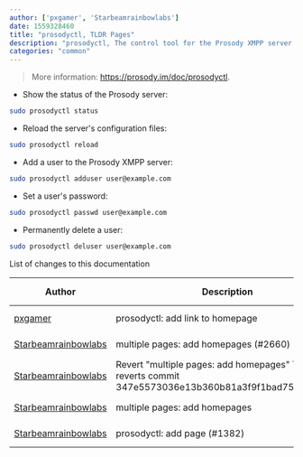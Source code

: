 ```yaml
---
author: ['pxgamer', 'Starbeamrainbowlabs']
date: 1559328460
title: "prosodyctl, TLDR Pages"
description: "prosodyctl, The control tool for the Prosody XMPP server."
categories: "common"
---
```

> More information: <https://prosody.im/doc/prosodyctl>.

- Show the status of the Prosody server:

```bash
sudo prosodyctl status
```

- Reload the server's configuration files:

```bash
sudo prosodyctl reload
```

- Add a user to the Prosody XMPP server:

```bash
sudo prosodyctl adduser user@example.com
```

- Set a user's password:

```bash
sudo prosodyctl passwd user@example.com
```

- Permanently delete a user:

```bash
sudo prosodyctl deluser user@example.com
```
List of changes to this documentation


Author | Description | ISO 8601 Date | GitHub link
------|-----|-----|-----
[pxgamer](mailto:owzie123@gmail.com) | prosodyctl: add link to homepage | 2019-05-31T20:47:40 | [05c335f62415](https://github.com/tldr-pages/tldr/commit/05c335f62415d1ad52b786864471dae5a32ab9a8)
[Starbeamrainbowlabs](mailto:sbrl@starbeamrainbowlabs.com) | multiple pages: add homepages (#2660) | 2019-01-30T12:19:23 | [a19866e88add](https://github.com/tldr-pages/tldr/commit/a19866e88addb239484637579b17e7c6ea9b53aa)
[Starbeamrainbowlabs](mailto:sbrl@starbeamrainbowlabs.com) | Revert "multiple pages: add homepages" This reverts commit 347e5573036e13b360b81a3f9f1bad75cf2c2b03. | 2018-12-20T00:33:18 | [45ec3033c04f](https://github.com/tldr-pages/tldr/commit/45ec3033c04fbc67b97fa4d21e2b409b1f14a667)
[Starbeamrainbowlabs](mailto:sbrl@starbeamrainbowlabs.com) | multiple pages: add homepages | 2018-12-20T00:29:00 | [347e5573036e](https://github.com/tldr-pages/tldr/commit/347e5573036e13b360b81a3f9f1bad75cf2c2b03)
[Starbeamrainbowlabs](mailto:sbrl@starbeamrainbowlabs.com) | prosodyctl: add page (#1382) | 2017-05-19T10:03:25 | [ca3ee12c17d6](https://github.com/tldr-pages/tldr/commit/ca3ee12c17d6baaffc581113dfc45cf59b22b76e)

